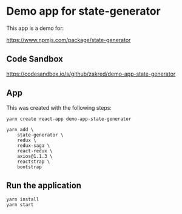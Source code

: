 # Demo app for state-generator

This app is a demo for:

https://www.npmjs.com/package/state-generator

## Code Sandbox

https://codesandbox.io/s/github/zakred/demo-app-state-generator

## App

This was created with the following steps:

```
yarn create react-app demo-app-state-generator
```

```
yarn add \
    state-generator \
    redux \
    redux-saga \
    react-redux \
    axios@1.1.3 \
    reactstrap \
    bootstrap
```

## Run the application

```shell
yarn install
yarn start
```
